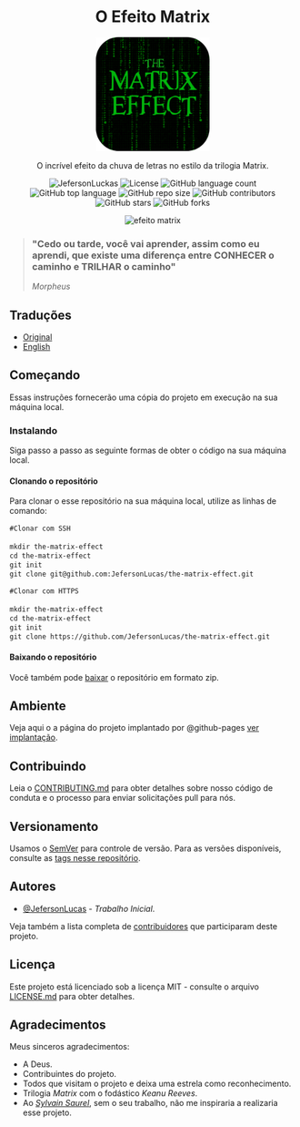 <p align="center">	
	<h1 align="center">O Efeito Matrix</h1>
</p>
<p align="center">
    <img src="assets/img/logo.png" width="200" alt="Logo">
</p>
    <p align="center">O incrível efeito da chuva de letras no estilo da trilogia Matrix.</p>
    <p align="center">
        <img src="https://img.shields.io/badge/Jeferson%20Lucas-The%20Matrix%20Effect-green" alt="JefersonLuckas">
        <img src="https://img.shields.io/github/license/JefersonLucas/the-matrix-effect" alt="License">
        <img src="https://img.shields.io/github/languages/count/JefersonLucas/the-matrix-effect" alt="GitHub language count">
        <img src="https://img.shields.io/github/languages/top/JefersonLucas/the-matrix-effect" alt="GitHub top language">
        <img src="https://img.shields.io/github/repo-size/JefersonLucas/the-matrix-effect" alt="GitHub repo size">
        <img src="https://img.shields.io/github/contributors/JefersonLucas/the-matrix-effect" alt="GitHub contributors">
        <img src="https://img.shields.io/github/stars/JefersonLucas/the-matrix-effect?style=social" alt="GitHub stars">
        <img src="https://img.shields.io/github/forks/JefersonLucas/the-matrix-effect?style=social" alt="GitHub forks">
  	</p>
</p>

<p align="center">
	<img src="assets/img/the-matrix-effect.gif" alt="efeito matrix">
</p>

> ### "Cedo ou tarde, você vai aprender, assim como eu aprendi, que existe uma diferença entre CONHECER o caminho e TRILHAR o caminho" 
>_Morpheus_

## Traduções

* [Original](https://github.com/JefersonLucas/the-matrix-effect/blob/master/README.md)
* [English](https://github.com/JefersonLucas/the-matrix-effect/blob/master/translate/en/README.md)

## Começando

Essas instruções fornecerão uma cópia do projeto em execução na sua máquina local.

### Instalando
Siga passo a passo as seguinte formas de obter o código na sua máquina local.

#### Clonando o repositório

Para clonar o esse repositório na sua máquina local, utilize as linhas de comando:

```
#Clonar com SSH

mkdir the-matrix-effect
cd the-matrix-effect
git init
git clone git@github.com:JefersonLucas/the-matrix-effect.git
```

```
#Clonar com HTTPS

mkdir the-matrix-effect
cd the-matrix-effect
git init
git clone https://github.com/JefersonLucas/the-matrix-effect.git
```

#### Baixando o repositório

Você também pode [baixar](https://github.com/JefersonLucas/the-matrix-effect/archive/master.zip) o repositório em formato zip.

## Ambiente

Veja aqui o a página do projeto implantado por @github-pages [ver implantação](https://jefersonlucas.github.io/the-matrix-effect/).

## Contribuindo

Leia o [CONTRIBUTING.md](https://github.com/JefersonLucas/the-matrix-effect/blob/master/CONTRIBUTING.md) para obter detalhes sobre nosso código de conduta e o processo para enviar solicitações pull para nós.

## Versionamento

Usamos o [SemVer](https://semver.org/lang/pt-BR/) para controle de versão. Para as versões disponíveis, consulte as [tags nesse repositório](https://github.com/JefersonLucas/the-matrix-effect/tags).

## Autores

* [@JefersonLucas](https://github.com/JefersonLucas) - _Trabalho Inicial_.

Veja também a lista completa de [contribuidores](https://github.com/JefersonLucas/the-matrix-effect/contributors) que participaram deste projeto.

## Licença

Este projeto está licenciado sob a licença MIT - consulte o arquivo [LICENSE.md](https://github.com/JefersonLucas/the-matrix-effect/blob/master/LICENSE) para obter detalhes.

## Agradecimentos

Meus sinceros agradecimentos:

* A Deus.
* Contribuintes do projeto.
* Todos que visitam o projeto e deixa uma estrela como reconhecimento.
* Trilogia _Matrix_ com o fodástico _Keanu Reeves_.
* Ao _[Sylvain Saurel](https://play.google.com/store/apps/details?id=com.ssaurel.matrixeffect)_, sem o seu trabalho, não me inspiraria a realizaria esse projeto.
